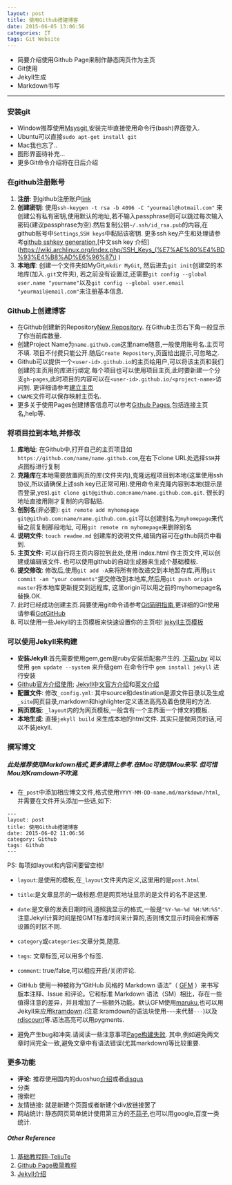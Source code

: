 ```yaml
---
layout: post
title: 使用Github搭建博客
date: 2015-06-05 13:06:56
categories: IT
tags: Git Website
---
```

- 简要介绍使用Github Page来制作静态网页作为主页
- Git使用
- Jekyll生成
- Markdown书写

---

### 安装git
- Window推荐使用[Msysgit](http://msysgit.github.io/),安装完毕直接使用命令行(bash)界面登入.
- Ubuntu可以直接`sudo apt-get install git`
- Mac我也忘了..
- 图形界面待补充...
- 更多Git命令介绍将在日后介绍

### 在github注册账号
1. **注册**: 到github注册账户[link](https://github.com/)
2. **创建密钥**: 使用`ssh-keygen -t rsa -b 4096 -C "yourmail@hotmail.com"` 来创建公有私有密钥,使用默认的地址,若不输入passphrase则可以跳过每次输入密码(建议passphrase为空).然后复制公钥`~/.ssh/id_rsa.pub`的内容,在github账号中`Settings`,`SSH keys`中黏贴该密钥. 更多ssh key产生和处理请参考[github sshkey generation](https://help.github.com/articles/generating-ssh-keys/),[中文ssh key 介绍](https://wiki.archlinux.org/index.php/SSH_Keys_(%E7%AE%80%E4%BD%93%E4%B8%AD%E6%96%87\) )
3. **本地库**: 创建一个文件夹如MyGit,`mkdir MyGit`, 然后进去`git init`创建空的本地库(加入`.git`文件夹), 若之前没有设置过,还需要`git config --global user.name "yourname"`以及`git config --global user.email "yourmail@email.com"`来注册基本信息.

### Github上创建博客
- 在Github创建新的Repository[New Repository](https://github.com/new). 在Github主页右下角一般显示了你当前库数量.
- 创建Project Name为`name.github.com`这里name随意,一般使用账号名.主页可不填. 项目不付费只能公开.随后`Create Repository`,页面给出提示,可忽略之.
- Github可以提供一个`<user-id>.github.io`的主页给用户,可以将该主页和我们创建的主页用的库进行绑定.每个项目也可以使用项目主页,此时要新建一个分支`gh-pages`,此时项目的内容可以在`<user-id>.github.io/<project-name>`访问到. 更详细请参考[建立主页](http://www.worldhello.net/gotgithub/03-project-hosting/050-homepage.html#user-homepage)
- `CNAME`文件可以保存映射主页名.
- 更多关于使用Pages创建博客信息可以参考[Github Pages](https://pages.github.com/),包括连接主页名,help等.


### 将项目拉到本地,并修改
1. **库地址**: 在Github中,打开自己的主页项目如`https://github.com/name/name.github.com`,在右下clone URL处选择`SSH`并点图标进行复制
2. **克隆库**在本地需要放置网页的库(文件夹内),克隆远程项目到本地(这里使用ssh协议,所以请确保上述ssh key已正常可用).使用命令来克隆内容到本地(提示是否登录,yes).`git clone git@github.com:name/name.github.com.git`. 很长的地址直接用刚才复制的内容黏贴.
3. **创别名**(非必要): `git remote add myhomepage git@github.com:name/name.github.com.git`可以创建别名为`myhomepage`来代替之前复制那段地址, 可用`git remote rm myhomepage`来删除别名
4. **说明文件**: `touch readme.md` 创建库的说明文件,编辑内容可在github网页中看到.
5. **主页文件**: 可以自行将主页内容拉到此处,使用 index.html 作主页文件,可以创建或编辑该文件. 也可以使用github的自动生成器来生成个基础模板.
6. **提交修改**: 修改后,使用`git add -A`来将所有修改递交到本地暂存库,再用`git commit -am "your comments"`提交修改到本地库,然后用`git push origin master`将本地库更新提交到远程库, 这里origin可以用之前的myhomepage名替换.OK.
7. 此时已经成功创建主页.简要使用git命令请参考[Git简明指南](http://rogerdudler.github.io/git-guide/index.zh.html),更详细的Git使用请参看[GotGitHub](http://www.worldhello.net/gotgithub/)
8. 可以使用一些Jekyll的主页模板来快速设置你的主页啦! [jekyll主页模板](https://github.com/jekyll/jekyll/wiki/Sites)

### 可以使用Jekyll来构建

- **安装Jekyll**:首先需要使用gem,gem是ruby安装后配套产生的. [下载ruby](http://rubyinstaller.org/downloads/)
可以使用 `gem update --system` 来升级gem
在命令行中 `gem install jekyll` 进行安装
- [Github官方介绍使用](https://help.github.com/articles/using-jekyll-with-pages/); [Jekyll中文官方介绍](http://jekyllcn.com/)和[英文介绍](http://jekyllrb.com/)
- **配置文件**: 修改`_config.yml`: 其中source和destination是源文件目录以及生成`_site`网页目录,markdown和highlighter定义语法高亮及着色使用的方法.
- **网页模板**: `_layout`内的为网页模板,一般含有一个主界面一个博文的模板.
- **本地生成**: 直接`jekyll build` 来生成本地的html文件. 其实只是做网页的话,可以不装jekyll.

### 撰写博文

##### 此处推荐使用Markdown格式,更多请网上参考.在Mac可使用Mou来写. 但可惜Mou对Kramdown不咋滴.

- 在`_post`中添加相应博文文件,格式使用`YYYY-MM-DD-name.md/markdown/html`,并需要在文件开头添加一些话,如下:

~~~~
---
layout: post
title: 使用Github搭建博客
date: 2015-06-02 11:06:56
category: Github
tags: Github
---
~~~~

PS: 每项如layout和内容间要留空格!

- `layout`:是使用的模板,在`_layout`文件夹内定义,这里用的是`post.html`
- `title`:是文章显示的一级标题.但是网页地址显示的是文件的名不是这里.
- `date`:是文章的发表日期时间,遵照我显示的格式,一般是`"%Y-%m-%d %H:%M:%S"`.注意Jekyll计算时间是按GMT标准时间来计算的,否则博文显示时间会和博客设置的时区不同.
- `category`或`categories`:文章分类,随意.
- `tags`: 文章标签,可以用多个标签.
- `comment`: true/false,可以相应开启/关闭评论.

- GitHub 使用一种被称为“GitHub 风格的 Markdown 语法”（ [GFM](https://help.github.com/articles/github-flavored-markdown/) ）来书写版本注释、Issue 和评论。它和标准 Markdown 语法（SM）相比，存在一些值得注意的差异，并且增加了一些额外功能。默认GFM使用[maruku](http://maruku.rubyforge.org/markdown_syntax.html),也可以用Jekyll来应用[kramdown](http://kramdown.gettalong.org/syntax.html).(注意:kramdown的语法块使用`~~~`来代替`---`)以及[rdiscount](http://tedwise.com/markdown/)等.语法高亮可以用pygments.

- 避免产生bug和冲突.请阅读一些注意事项[Page构建失败](https://help.github.com/articles/troubleshooting-github-pages-build-failures/). 其中,例如避免两文章时间完全一致,避免文章中有语法错误(尤其markdown)等比较重要.

### 更多功能
- **评论**: 推荐使用国内的duoshuo[介绍](http://wenva.github.io/%E6%8A%80%E5%B7%A7/2015/04/29/%E4%B8%BA%E5%8D%9A%E5%AE%A2%E6%B7%BB%E5%8A%A0%E5%A4%9A%E8%AF%B4%E8%AF%84%E8%AE%BA.html)或者[disqus](https://disqus.com/)
- 分类
- 搜索栏
- 友情链接: 就是新建个页面或者新建个div放链接罢了
- 网站统计: 静态网页简单统计使用第三方的[不蒜子](http://ibruce.info/2015/04/04/busuanzi/),也可以用google,百度一类统计.

##### Other Reference
1. [基础教程网-TeliuTe](http://teliute.org/mix/Tegit/lesson1/lesson1.html)
2. [Github Page极简教程](http://yanping.me/cn/blog/2012/03/18/github-pages-step-by-step)
3. [Jekyll介绍](https://github.com/toolchainX/emacs_config/blob/master/Notes/Jekyll.org)

